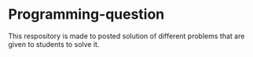 # Programming-question
This respository is made to posted solution of different problems that are given to students to solve it.
